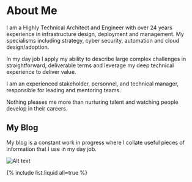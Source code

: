 # About Me

I am a Highly Technical Architect and Engineer with over 24 years experience in infrastructure design, deployment and management.  My specialisms including strategy, cyber security, automation and cloud design/adoption.

In my day job I apply my ability to describe large complex challenges in straightforward, deliverable terms and leverage my deep technical experience to deliver value.

I am an experienced stakeholder, personnel, and technical manager, responsible for leading and mentoring teams.

Nothing pleases me more than nurturing talent and watching people develop in their careers.


## My Blog

My blog is a constant work in progress where I collate useful pieces of information that I use in my day job.


![Alt text](https://learn.microsoft.com/en-us/azure/cloud-adoption-framework/ready/enterprise-scale/media/ns-arch-cust-expanded.svg#lightbox)



{% include list.liquid all=true %}
